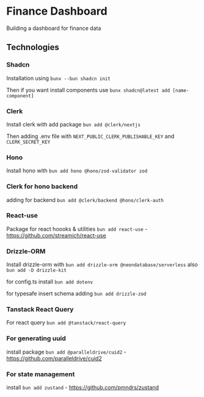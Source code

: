 # Finance Dashboard

Building a dashboard for finance data

## Technologies

### Shadcn

Installation using `bunx --bun shadcn init`

Then if you want install components use `bunx shadcn@latest add [name-component]`

### Clerk

Install clerk with add package `bun add @clerk/nextjs`

Then adding .env file with `NEXT_PUBLIC_CLERK_PUBLISHABLE_KEY` and `CLERK_SECRET_KEY`

### Hono

Install hono with `bun add hono @hono/zod-validator zod`

### Clerk for hono backend

adding for backend `bun add @clerk/backend @hono/clerk-auth`

### React-use

Package for react hoooks & utilities `bun add react-use` - https://github.com/streamich/react-use

### Drizzle-ORM

Install drizzle-orm with `bun add drizzle-orm @neondatabase/serverless`
also `bun add -D drizzle-kit`

for config.ts install `bun add dotenv`

for typesafe insert schema adding `bun add drizzle-zod`

### Tanstack React Query

For react query `bun add @tanstack/react-query`

### For generating uuid

install package `bun add @paralleldrive/cuid2` - https://github.com/paralleldrive/cuid2

### For state management

install `bun add zustand` - https://github.com/pmndrs/zustand

